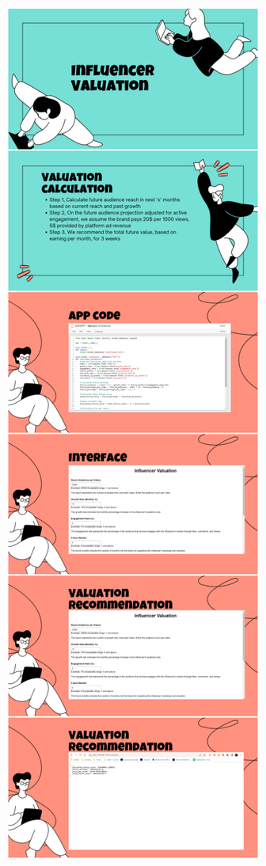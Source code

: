 ![](/Images_Plots_Graphs/Influencer_Valuation/1.png)
![](/Images_Plots_Graphs/Influencer_Valuation/2.png)
![](/Images_Plots_Graphs/Influencer_Valuation/3.png)
![](/Images_Plots_Graphs/Influencer_Valuation/4.png)
![](/Images_Plots_Graphs/Influencer_Valuation/5.png)
![](/Images_Plots_Graphs/Influencer_Valuation/6.png)
